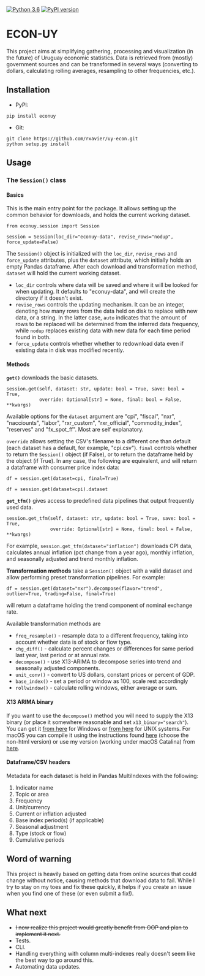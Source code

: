 [![Python 3.6](https://img.shields.io/badge/python-=>3.6-blue.svg)](https://www.python.org/downloads/release/python-360/)
[![PyPI version](https://badge.fury.io/py/econuy.svg)](https://badge.fury.io/py/econuy)

# ECON-UY

This project aims at simplifying gathering, processing and visualization (in the future) of Uruguay economic statistics. Data is retrieved from (mostly) government sources and can be transformed in several ways (converting to dollars, calculating rolling averages, resampling to other frequencies, etc.).

## Installation

* PyPI:

```
pip install econuy
```


* Git:

```
git clone https://github.com/rxavier/uy-econ.git
python setup.py install
```

## Usage

### The `Session()` class

#### Basics

This is the main entry point for the package. It allows setting up the common behavior for downloads, and holds the current working dataset.

```
from econuy.session import Session

session = Session(loc_dir="econuy-data", revise_rows="nodup", force_update=False)
```

The `Session()` object is initialized with the `loc_dir`, `revise_rows` and `force_update` attributes, plus the `dataset` attribute, which initially holds an empty Pandas dataframe. After each download and transformation method, `dataset` will hold the current working dataset.

* `loc_dir` controls where data will be saved and where it will be looked for when updating. It defaults to "econuy-data", and will create the directory if it doesn't exist.
* `revise_rows` controls the updating mechanism. It can be an integer, denoting how many rows from the data held on disk to replace with new data, or a string. In the latter case, `auto` indicates that the amount of rows to be replaced will be determined from the inferred data frequency, while `nodup` replaces existing data with new data for each time period found in both.
* `force_update` controls whether whether to redownload data even if existing data in disk was modified recently.

#### Methods

**`get()`** downloads the basic datasets.
```
session.get(self, dataset: str, update: bool = True, save: bool = True, 
            override: Optional[str] = None, final: bool = False, **kwargs)
```
Available options for the `dataset` argument are "cpi", "fiscal", "nxr", "nacciounts", "labor", "rxr_custom", "rxr_official", "commodity_index", "reserves" and "fx_spot_ff". Most are self explanatory.

`override` allows setting the CSV's filename to a different one than default (each dataset has a default, for example, "cpi.csv"). `final` controls whether to return the `Session()` object (if False), or to return the dataframe held by the object (if True). In any case, the following are equivalent, and will return a dataframe with consumer price index data:

```
df = session.get(dataset=cpi, final=True)

df = session.get(dataset=cpi).dataset
```

**`get_tfm()`** gives access to predefined data pipelines that output frequently used data.
```
session.get_tfm(self, dataset: str, update: bool = True, save: bool = True,
                override: Optional[str] = None, final: bool = False, **kwargs)
```
For example, `session.get_tfm(dataset="inflation")` downloads CPI data, calculates annual inflation (pct change from a year ago), monthly inflation, and seasonally adjusted and trend monthly inflation.

**Transformation methods** take a `Session()` object with a valid dataset and allow performing preset transformation pipelines. For example:
```
df = session.get(dataset="nxr").decompose(flavor="trend", outlier=True, trading=False, final=True)
```
will return a dataframe holding the trend component of nominal exchange rate.

Available transformation methods are 
* `freq_resample()` - resample data to a different frequency, taking into account whether data is of stock or flow type.
* `chg_diff()` - calculate percent changes or differences for same period last year, last period or at annual rate.
* `decompose()` - use X13-ARIMA to decompose series into trend and seasonally adjusted components.
* `unit_conv()` - convert to US dollars, constant prices or percent of GDP.
* `base_index()` - set a period or window as 100, scale rest accordingly
* `rollwindow()` - calculate rolling windows, either average or sum.

#### X13 ARIMA binary

If you want to use the `decompose()` method  you will need to supply the X13 binary (or place it somewhere reasonable and set `x13_binary="search"`). You can get it [from here](https://www.census.gov/srd/www/x13as/x13down_pc.html) for Windows or [from here](https://www.census.gov/srd/www/x13as/x13down_unix.html) for UNIX systems. For macOS you can compile it using the instructions found [here](https://github.com/christophsax/seasonal/wiki/Compiling-X-13ARIMA-SEATS-from-Source-for-OS-X) (choose the non-html version) or use my version (working under macOS Catalina) from [here](https://drive.google.com/open?id=1HxFoi57TWaBMV90NoOAbM8hWdZS9uoz_).

#### Dataframe/CSV headers

Metadata for each dataset is held in Pandas MultiIndexes with the following:

1) Indicator name
2) Topic or area
3) Frequency
4) Unit/currency
5) Current or inflation adjusted
6) Base index period(s) (if applicable)
7) Seasonal adjustment
8) Type (stock or flow)
9) Cumulative periods

## Word of warning

This project is heavily based on getting data from online sources that could change without notice, causing methods that download data to fail. While I try to stay on my toes and fix these quickly, it helps if you create an issue when you find one of these (or even submit a fix!).

## What next

* ~~I now realize this project would greatly benefit from OOP and plan to implement it next.~~
* Tests.
* CLI.
* Handling everything with column multi-indexes really doesn't seem like the best way to go around this.
* Automating data updates.
